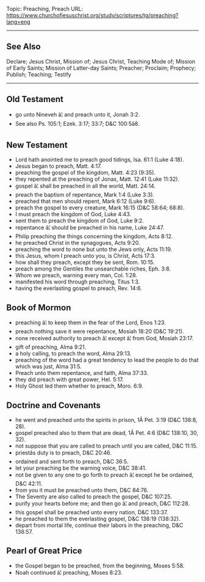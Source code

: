 Topic: Preaching, Preach
URL: https://www.churchofjesuschrist.org/study/scriptures/tg/preaching?lang=eng

---

## See Also

Declare; Jesus Christ, Mission of; Jesus Christ, Teaching Mode of; Mission of Early Saints; Mission of Latter-day Saints; Preacher; Proclaim; Prophecy; Publish; Teaching; Testify

---

## Old Testament

- go unto Nineveh â¦ and preach unto it, Jonah 3:2.
- See also Ps. 105:1; Ezek. 3:17; 33:7; D&C 100:5â8.

## New Testament

- Lord hath anointed me to preach good tidings, Isa. 61:1 (Luke 4:18).
- Jesus began to preach, Matt. 4:17.
- preaching the gospel of the kingdom, Matt. 4:23 (9:35).
- they repented at the preaching of Jonas, Matt. 12:41 (Luke 11:32).
- gospel â¦ shall be preached in all the world, Matt. 24:14.
- preach the baptism of repentance, Mark 1:4 (Luke 3:3).
- preached that men should repent, Mark 6:12 (Luke 9:6).
- preach the gospel to every creature, Mark 16:15 (D&C 58:64; 68:8).
- I must preach the kingdom of God, Luke 4:43.
- sent them to preach the kingdom of God, Luke 9:2.
- repentance â¦ should be preached in his name, Luke 24:47.
- Philip preaching the things concerning the kingdom, Acts 8:12.
- he preached Christ in the synagogues, Acts 9:20.
- preaching the word to none but unto the Jews only, Acts 11:19.
- this Jesus, whom I preach unto you, is Christ, Acts 17:3.
- how shall they preach, except they be sent, Rom. 10:15.
- preach among the Gentiles the unsearchable riches, Eph. 3:8.
- Whom we preach, warning every man, Col. 1:28.
- manifested his word through preaching, Titus 1:3.
- having the everlasting gospel to preach, Rev. 14:6.

## Book of Mormon

- preaching â¦ to keep them in the fear of the Lord, Enos 1:23.
- preach nothing save it were repentance, Mosiah 18:20 (D&C 19:21).
- none received authority to preach â¦ except â¦ from God, Mosiah 23:17.
- gift of preaching, Alma 9:21.
- a holy calling, to preach the word, Alma 29:13.
- preaching of the word had a great tendency to lead the people to do that which was just, Alma 31:5.
- Preach unto them repentance, and faith, Alma 37:33.
- they did preach with great power, Hel. 5:17.
- Holy Ghost led them whether to preach, Moro. 6:9.

## Doctrine and Covenants

- he went and preached unto the spirits in prison, 1Â Pet. 3:19 (D&C 138:8, 28).
- gospel preached also to them that are dead, 1Â Pet. 4:6 (D&C 138:10, 30, 32).
- not suppose that you are called to preach until you are called, D&C 11:15.
- priestâs duty is to preach, D&C 20:46.
- ordained and sent forth to preach, D&C 36:5.
- let your preaching be the warning voice, D&C 38:41.
- not be given to any one to go forth to preach â¦ except he be ordained, D&C 42:11.
- from you it must be preached unto them, D&C 84:76.
- The Seventy are also called to preach the gospel, D&C 107:25.
- purify your hearts before me; and then go â¦ and preach, D&C 112:28.
- this gospel shall be preached unto every nation, D&C 133:37.
- he preached to them the everlasting gospel, D&C 138:19 (138:32).
- depart from mortal life, continue their labors in the preaching, D&C 138:57.

## Pearl of Great Price

- the Gospel began to be preached, from the beginning, Moses 5:58.
- Noah continued â¦ preaching, Moses 8:23.

